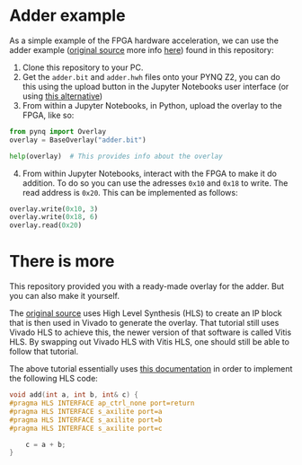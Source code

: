 # Adder example

As a simple example of the FPGA hardware acceleration, we can use the adder example ([original source](https://www.youtube.com/watch?v=2ErFDGSv5EE) more info [here](/adder/README.md#there-is-more))  found in this repository:
1. Clone this repository to your PC.
1. Get the `adder.bit` and `adder.hwh` files onto your PYNQ Z2, you can do this using the upload button in the Jupyter Notebooks user interface (or using [this alternative](https://pynq.readthedocs.io/en/latest/getting_started/pynq_z2_setup.html#accessing-files-on-the-board))
1. From within a Jupyter Notebooks, in Python, upload the overlay to the FPGA, like so:
```python
from pynq import Overlay
overlay = BaseOverlay("adder.bit")

help(overlay)  # This provides info about the overlay
```
4. From within Jupyter Notebooks, interact with the FPGA to make it do addition. To do so you can use the adresses  `0x10` and `0x18` to write. The read address is `0x20`. This can be implemented as follows:

```python
overlay.write(0x10, 3)
overlay.write(0x18, 6)
overlay.read(0x20)
```


# There is more

This repository provided you with a ready-made overlay for the adder. But you can also make it yourself.

The [original source](https://www.youtube.com/watch?v=2ErFDGSv5EE) uses High Level Synthesis (HLS) to create an IP block that is then used in Vivado to generate the overlay. That tutorial still uses Vivado HLS to achieve this, the newer version of that software is called Vitis HLS. By swapping out Vivado HLS with Vitis HLS, one should still be able to follow that tutorial.

The above tutorial essentially uses [this documentation](https://pynq.readthedocs.io/en/latest/overlay_design_methodology/overlay_tutorial.html#Overlay-Tutorial) in order to implement the following HLS code:

```c
void add(int a, int b, int& c) {
#pragma HLS INTERFACE ap_ctrl_none port=return
#pragma HLS INTERFACE s_axilite port=a
#pragma HLS INTERFACE s_axilite port=b
#pragma HLS INTERFACE s_axilite port=c

    c = a + b;
}
```

